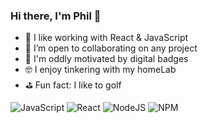 ### Hi there, I'm Phil 👋

- 📅 I like working with React & JavaScript
- 👥 I’m open to collaborating on any project
- 🥇 I'm oddly motivated by digital badges
- 🤓 I enjoy tinkering with my homeLab 
- ⛳ Fun fact: I like to golf

![JavaScript](https://img.shields.io/badge/javascript-%23323330.svg?style=for-the-badge&logo=javascript&logoColor=%23F7DF1E)
![React](https://img.shields.io/badge/react-%2320232a.svg?style=for-the-badge&logo=react&logoColor=%2361DAFB)
![NodeJS](https://img.shields.io/badge/node.js-6DA55F?style=for-the-badge&logo=node.js&logoColor=white)
![NPM](https://img.shields.io/badge/NPM-%23000000.svg?style=for-the-badge&logo=npm&logoColor=white)
